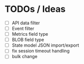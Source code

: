 # TODOs / Ideas

- [ ] API data filter
- [ ] Event filter
- [ ] Metrics field type
- [ ] BLOB field type
- [ ] State model JSON import/export
- [ ] fix session timeout handling
- [ ] bulk change
